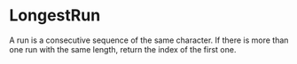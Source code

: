 # LongestRun
A run is a consecutive sequence of the same character. If there is more than one run with the same length, return the index of the first one.

